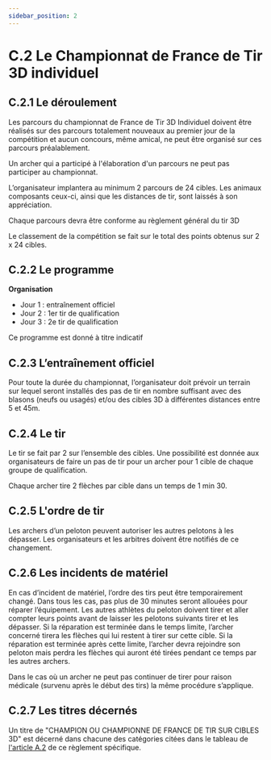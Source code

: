 ```yaml
---
sidebar_position: 2
---
```


# C.2 Le Championnat de France de Tir 3D individuel

## C.2.1 Le déroulement

Les parcours du championnat de France de Tir 3D Individuel doivent être réalisés sur des parcours totalement nouveaux au premier jour de la compétition et aucun concours, même amical, ne peut être organisé sur ces parcours préalablement.

Un archer qui a participé à l'élaboration d'un parcours ne peut pas participer au championnat.

L’organisateur implantera au minimum 2 parcours de 24 cibles. Les animaux composants ceux-ci, ainsi que les distances de tir, sont laissés à son appréciation.

Chaque parcours devra être conforme au règlement général du tir 3D

Le classement de la compétition se fait sur le total des points obtenus sur 2 x 24 cibles.

## C.2.2 Le programme

**Organisation**

- Jour 1 : entraînement officiel
- Jour 2 : 1er tir de qualification
- Jour 3 : 2e tir de qualification

Ce programme est donné à titre indicatif

## C.2.3 L’entraînement officiel

Pour toute la durée du championnat, l’organisateur doit prévoir un terrain sur lequel seront installés des pas de tir en nombre suffisant avec des blasons (neufs ou usagés) et/ou des cibles 3D à différentes distances entre 5 et 45m.

## C.2.4 Le tir

Le tir se fait par 2 sur l’ensemble des cibles. Une possibilité est donnée aux organisateurs de faire un pas de tir pour un archer pour 1 cible de chaque groupe de qualification.

Chaque archer tire 2 flèches par cible dans un temps de 1 min 30.

## C.2.5 L'ordre de tir

Les archers d’un peloton peuvent autoriser les autres pelotons à les dépasser. Les organisateurs et les arbitres doivent être notifiés de ce changement.

## C.2.6 Les incidents de matériel

En cas d’incident de matériel, l’ordre des tirs peut être temporairement changé. Dans tous les cas, pas plus de 30 minutes seront allouées pour réparer l’équipement. Les autres athlètes du peloton doivent tirer et aller compter leurs points avant de laisser les pelotons suivants tirer et les dépasser. Si la réparation est terminée dans le temps limite, l’archer concerné tirera les flèches qui lui restent à tirer sur cette cible. Si la réparation est terminée après cette limite, l’archer devra rejoindre son peloton mais perdra les flèches qui auront été tirées pendant ce temps par les autres archers.

Dans le cas où un archer ne peut pas continuer de tirer pour raison médicale (survenu après le début des tirs) la même procédure s’applique.

## C.2.7 Les titres décernés

Un titre de "CHAMPION OU CHAMPIONNE DE FRANCE DE TIR SUR CIBLES 3D" est décerné dans
chacune des catégories citées dans le tableau de [l'article A.2](/reglements/II/6/A/2/) de ce règlement spécifique.
